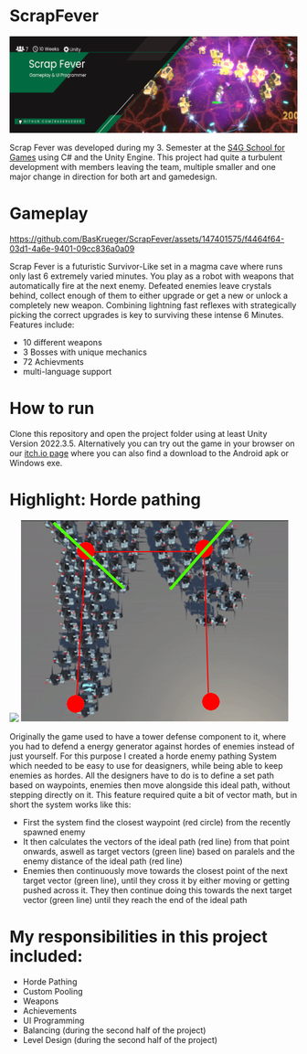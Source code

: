 # ScrapFever
<p align="center">
    <img src="readme/Banner.png" alt="Scrap Fever Banner"><br>
</p>

Scrap Fever was developed during my 3. Semester at the [S4G School for Games](https://www.school4games.net/) using C# and the Unity Engine. This project had quite a turbulent development with members leaving the team, multiple smaller and one major change in direction for both art and gamedesign. 

# Gameplay

https://github.com/BasKrueger/ScrapFever/assets/147401575/f4464f64-03d1-4a6e-9401-09cc836a0a09

Scrap Fever is a futuristic Survivor-Like set in a magma cave where runs only last 6 extremely varied minutes. You play as a robot with weapons that automatically fire at the next enemy. Defeated enemies leave crystals behind, collect enough of them to either upgrade or get a new or unlock a completely new weapon. Combining lightning fast reflexes with strategically picking the correct upgrades is key to surviving these intense 6 Minutes.
Features include:
  - 10 different weapons
  - 3 Bosses with unique mechanics
  - 72 Achievments
  - multi-language support

# How to run
Clone this repository and open the project folder using at least Unity Version 2022.3.5. Alternatively you can try out the game in your browser on our [itch.io page](https://suchti0352.itch.io/scrap-fever) where you can also find a download to the Android apk or Windows exe.  

# Highlight: Horde pathing
<p float="left">
  <img src="readme/Horde Pathing.gif"/>
  <img src="readme/PathingVisualization.PNG" /> 
</p>

Originally the game used to have a tower defense component to it, where you had to defend a energy generator against hordes of enemies instead of just yourself. For this purpose I created a horde enemy pathing System which needed to be easy to use for deasigners, while being able to keep enemies as hordes. All the designers have to do is to define a set path based on waypoints, enemies then move alongside this ideal path, without stepping directly on it. This feature required quite a bit of vector math, but in short the system works like this:
- First the system find the closest waypoint (red circle) from the recently spawned enemy
- It then calculates the vectors of the ideal path (red line) from that point onwards, aswell as target vectors (green line) based on paralels and the enemy distance of the ideal path (red line)
-  Enemies then continuously move towards the closest point of the next target vector (green line), until they cross it by either moving or getting pushed across it. They then continue doing this towards the next target vector (green line) until they reach the end of the ideal path

# My responsibilities in this project included:
- Horde Pathing
- Custom Pooling
- Weapons
- Achievements
- UI Programming
- Balancing (during the second half of the project)
- Level Design (during the second half of the project)
